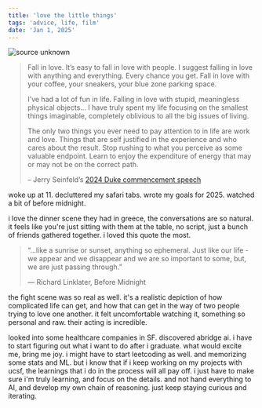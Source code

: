 ```yaml
---
title: 'love the little things'
tags: 'advice, life, film'
date: 'Jan 1, 2025'
---
```


![source unknown](/images/sfgatefog.jpg)

> Fall in love. It’s easy to fall in love with people. I suggest falling in love with anything and everything. Every chance you get. Fall in love with your coffee, your sneakers, your blue zone parking space.
>
> I’ve had a lot of fun in life. Falling in love with stupid, meaningless physical objects… I have truly spent my life focusing on the smallest things imaginable, completely oblivious to all the big issues of living.
>
> The only two things you ever need to pay attention to in life are work and love. Things that are self justified in the experience and who cares about the result. Stop rushing to what you perceive as some valuable endpoint. Learn to enjoy the expenditure of energy that may or may not be on the correct path.
>
> – Jerry Seinfeld’s [2024 Duke commencement speech](https://singjupost.com/jerry-seinfelds-speech-at-dukes-2024-commencement-transcript/?singlepage=1)

woke up at 11. decluttered my safari tabs. wrote my goals for 2025. watched a bit of before midnight.

i love the dinner scene they had in greece, the conversations are so natural. it feels like you're just sitting with them at the table, no script, just a bunch of friends gathered together. i loved this quote the most.

> “...like a sunrise or sunset,
> anything so ephemeral. Just like
> our life - we appear and we disappear
> and we are so important to some,
> but, we are just passing through.”
>
> ― Richard Linklater, Before Midnight

the fight scene was so real as well. it's a realistic depiction of how complicated life can get, and how that can get in the way of two people trying to love one another. it felt uncomfortable watching it, something so personal and raw. their acting is incredible.

looked into some healthcare companies in SF. discovered abridge ai. i have to start figuring out what i want to do after i graduate. what would excite me, bring me joy. i might have to start leetcoding as well. and memorizing some stats and ML. but i know that if i keep working on my projects with ucsf, the learnings that i do in the process will all pay off. i just have to make sure i'm truly learning, and focus on the details. and not hand everything to AI, and develop my own chain of reasoning. just keep staying curious and iterating.
